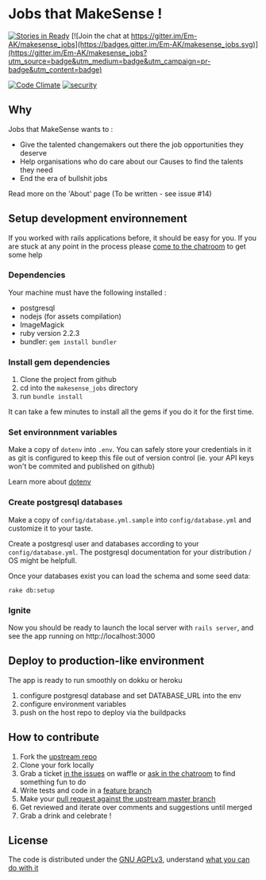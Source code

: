 # Jobs that MakeSense !

[![Stories in Ready](https://badge.waffle.io/Em-AK/makesense_jobs.png?label=ready&title=Ready)](https://waffle.io/Em-AK/makesense_jobs)
[![Join the chat at https://gitter.im/Em-AK/makesense_jobs](https://badges.gitter.im/Em-AK/makesense_jobs.svg)](https://gitter.im/Em-AK/makesense_jobs?utm_source=badge&utm_medium=badge&utm_campaign=pr-badge&utm_content=badge)

[![Code Climate](https://codeclimate.com/github/Em-AK/makesense_jobs/badges/gpa.svg)](https://codeclimate.com/github/Em-AK/makesense_jobs)
[![security](https://hakiri.io/github/Em-AK/makesense_jobs/master.svg)](https://hakiri.io/github/Em-AK/makesense_jobs/master)

## Why

Jobs that MakeSense wants to :

* Give the talented changemakers out there the job opportunities they deserve
* Help organisations who do care about our Causes to find the talents they need
* End the era of bullshit jobs

Read more on the 'About' page (To be written - see issue #14)

## Setup development environnement

If you worked with rails applications before, it should be easy for you. If you are
stuck at any point in the process please [come to the chatroom](https://gitter.im/Em-AK/makesense_jobs?utm_source=badge&utm_medium=badge&utm_campaign=pr-badge&utm_content=badge) to get some help

### Dependencies

Your machine must have the following installed :

* postgresql
* nodejs (for assets compilation)
* ImageMagick
* ruby version 2.2.3
* bundler: `gem install bundler`

### Install gem dependencies

1. Clone the project from github
2. cd into the `makesense_jobs` directory
3. run `bundle install`

It can take a few minutes to install all the gems if you do it for the first time.

### Set environnment variables

Make a copy of `dotenv` into `.env`. You can safely store your credentials in it
as git is configured to keep this file out of version control (ie. your API keys
won't be commited and published on github)

Learn more about [dotenv](https://github.com/bkeepers/dotenv)

### Create postgresql databases

Make a copy of `config/database.yml.sample` into `config/database.yml` and customize
it to your taste.

Create a postgresql user and databases according to your `config/database.yml`.
The postgresql documentation for your distribution / OS might be helpfull.

Once your databases exist you can load the schema and some seed data:

```
rake db:setup
```

### Ignite

Now you should be ready to launch the local server with `rails server`, and see
the app running on http://localhost:3000

## Deploy to production-like environment

The app is ready to run smoothly on dokku or heroku

1. configure postgresql database and set DATABASE_URL into the env
2. configure environment variables
3. push on the host repo to deploy via the buildpacks

## How to contribute

1. Fork the [upstream repo](https://github.com/Em-AK/makesense_jobs)
2. Clone your fork locally
3. Grab a ticket [in the issues](https://waffle.io/Em-AK/makesense_jobs) on waffle
or [ask in the
chatroom](https://gitter.im/Em-AK/makesense_jobs?utm_source=badge&utm_medium=badge&utm_campaign=pr-badge&utm_content=badge) to find something fun to do
4. Write tests and code in a [feature
   branch](https://www.atlassian.com/git/tutorials/comparing-workflows/feature-branch-workflow)
5. Make your [pull request against the upstream master
   branch](https://github.com/Em-AK/makesense_jobs/pull/new/master)
6. Get reviewed and iterate over comments and suggestions until merged
7. Grab a drink and celebrate !

## License

The code is distributed under the [GNU
AGPLv3](https://github.com/Em-AK/makesense_jobs/blob/master/LICENSE),
understand [what you can do with it]()

